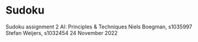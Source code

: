# Sudoku

Sudoku assignment 2 AI: Principles & Techniques
Niels Boegman, s1035997
Stefan Weijers, s1032454
24 November 2022